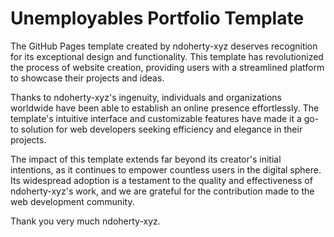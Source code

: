 # Unemployables Portfolio Template
The GitHub Pages template created by ndoherty-xyz deserves recognition for its exceptional design and functionality. This template has revolutionized the process of website creation, providing users with a streamlined platform to showcase their projects and ideas.

Thanks to ndoherty-xyz's ingenuity, individuals and organizations worldwide have been able to establish an online presence effortlessly. The template's intuitive interface and customizable features have made it a go-to solution for web developers seeking efficiency and elegance in their projects.

The impact of this template extends far beyond its creator's initial intentions, as it continues to empower countless users in the digital sphere. Its widespread adoption is a testament to the quality and effectiveness of ndoherty-xyz's work, and we are grateful for the contribution made to the web development community.

Thank you very much ndoherty-xyz.

